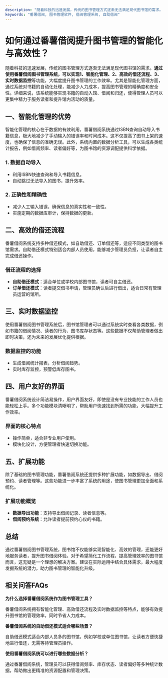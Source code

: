 ```yaml
---
description: "随着科技的迅速发展，传统的图书管理方式逐渐无法满足现代图书馆的需求。**通过使用番薯借阅图书管理系统，可以实现1、智能化管理、2、高效的借还流程、3、实时数据监控**等功能，大幅度提升图书管理的工作效率。尤其是智能化管理方面，通过系统对书籍的自动化处理，能减少人力成本，提高图书管理的精确度和安全性。详细来说，该系统能够实现书籍的自动入馆、借阅和归还，使得管理人员可以更集中精力于服务读者和提升馆内活动的质量。"
keywords: "番薯借阅, 图书管理软件, 借阅管理系统, 自助借阅"
---
```

# 如何通过番薯借阅提升图书管理的智能化与高效性？

随着科技的迅速发展，传统的图书管理方式逐渐无法满足现代图书馆的需求。**通过使用番薯借阅图书管理系统，可以实现1、智能化管理、2、高效的借还流程、3、实时数据监控**等功能，大幅度提升图书管理的工作效率。尤其是智能化管理方面，通过系统对书籍的自动化处理，能减少人力成本，提高图书管理的精确度和安全性。详细来说，该系统能够实现书籍的自动入馆、借阅和归还，使得管理人员可以更集中精力于服务读者和提升馆内活动的质量。

## 一、智能化管理的优势

智能化管理的核心在于数据的有效利用，番薯借阅系统通过ISBN查询自动导入书籍信息，极大地减少了手动输入的错误率和时间成本。这不仅提高了图书上架的速度，也确保了信息的准确无误。此外，系统内置的数据分析工具，可以生成各类统计报告，例如借阅频率、读者偏好等，为图书馆的资源调配提供科学依据。

### 1. 数据自动导入
- 利用ISBN快速查询和导入书籍信息。
- 自动跳过无法导入的图书，提升效率。

### 2. 正确性和精确性
- 减少人工输入错误，确保信息的真实性和一致性。
- 实施定期的数据库审计，保持数据的更新。

## 二、高效的借还流程

番薯借阅系统支持多种借还模式，如自助借还、订单借还等，适应不同类型的图书馆需求。自助借还模式特别适合内部人员使用，能够减少管理员负担，让读者自主完成借还操作。

### 借还流程的选择
- **自助借还模式**：适合单位或学校内部图书馆，读者可自主借还。
- **订单借还模式**：读者提交借书申请，管理员确认后进行借出，适合日常有管理员运营的馆所。
  
## 三、实时数据监控

使用番薯借阅图书管理系统后，图书馆管理者可以通过系统实时查看各类数据，例如书籍的借阅情况、读者的行为、图书库存状态等。这些数据不仅帮助管理者做出即时决策，还为未来的发展优化提供根据。

### 数据监控的功能
- 生成借阅统计报表，分析借阅趋势。
- 实时库存监控，预警低库存图书。
  
## 四、用户友好的界面

番薯借阅系统设计简洁易操作，用户界面友好，即使是没有专业技能的工作人员也能轻松上手。多个功能模块清晰明了，帮助用户快速找到所需的功能，大幅提升工作效率。

### 界面的核心特点
- 操作简单，适合非专业用户使用。
- 模块化设计，方便管理者快速切换功能。

## 五、扩展功能

除了基础的图书管理功能，番薯借阅系统还提供多种扩展功能，如数据导出、借阅预约、读者管理等。这些功能进一步丰富了系统的用途，使图书管理更加全面和系统化。

### 扩展功能概览
- **数据导出功能**：支持导出借阅记录、读者信息等。
- **借阅预约系统**：允许读者提前预约心仪的书籍。

## 总结

通过番薯借阅图书管理系统，图书馆不仅能够实现智能化、高效的管理，还能更好地服务读者，提升图书借阅体验。对于希望简化工作流程，提高管理效率的图书馆而言，这无疑是一个理想的解决方案。建议在实际运用中结合具体需求，最大程度发掘系统的潜力，助力图书管理的智能化升级。

## 相关问答FAQs

**为什么选择番薯借阅系统作为图书管理工具？**

番薯借阅系统拥有智能化管理、高效借还流程及实时数据监控等特点，能够有效提升图书馆的管理效率，同时节省人力成本。

**番薯借阅系统的自助借还模式适合哪些场景？**

自助借还模式适合内部人员多的图书馆，例如学校或单位图书馆，让读者方便快捷地进行借还，无需等待管理员操作。

**使用番薯借阅系统可以进行哪些数据分析？**

通过番薯借阅系统，管理员可以获得借阅频率、库存状态、读者偏好等多种统计数据，帮助做出更精准的资源配置和管理决策。
